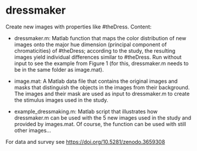 # dressmaker
Create new images with properties like #theDress. Content:

- dressmaker.m: Matlab function that maps the color distribution of new images onto the major hue dimension (principal component of chromaticities) of #theDress; according to the study, the resulting images yield individual differences similar to #theDress. Run without input to see the example from Figure 1 (for this, dressmaker.m needs to be in the same folder as image.mat).

- image.mat: A Matlab data file that contains the original images and masks that distinguish the objects in the images from their background. The images and their mask are used as input to dressmaker.m to create the stimulus images used in the study.

- example_dressmaking.m: Matlab script that illustrates how dressmaker.m can be used with the 5 new images used in the study and provided by images.mat. Of course, the function can be used with still other images...

For data and survey see https://doi.org/10.5281/zenodo.3659308
